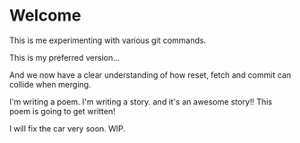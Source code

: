 # Welcome

This is me experimenting with various git commands.

This is my preferred version...

And we now have a clear understanding of how reset, fetch and commit can collide when merging.

I'm writing a poem. I'm writing a story. and it's an awesome story!! This poem is going to get written!

I will fix the car very soon. WIP.
